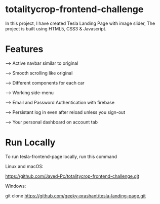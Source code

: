 # totalitycrop-frontend-challenge
In this project, I have created Tesla Landing Page with image slider, The project is built using HTML5, CSS3 &amp; Javascript.


# Features
--> Active navbar similar to original

--> Smooth scrolling like original

--> Different components for each car

--> Working side-menu

--> Email and Password Authentication with firebase

--> Persistant log in even after reload unless you sign-out

--> Your personal dashboard on account tab

# Run Locally
To run tesla-frontend-page locally, run this command

Linux and macOS:

https://github.com/Javed-Pc/totalitycrop-frontend-challenge.git

Windows:

git clone https://github.com/geeky-prashant/tesla-landing-page.git
